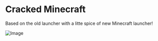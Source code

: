 
# Cracked Minecraft

Based on the old launcher with a litte spice of new Minecraft launcher!

![Image](https://digitalserpant.github.io/Pics/minecraft.png)
